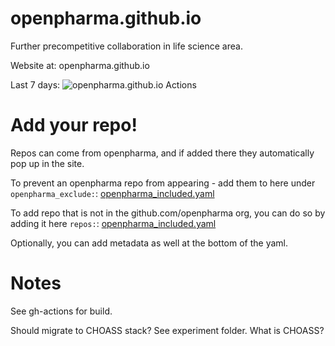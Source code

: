 # openpharma.github.io

Further precompetitive collaboration in life science area.

Website at: openpharma.github.io

Last 7 days:
![openpharma.github.io Actions](https://api.meercode.io/badge/openpharma/openpharma.github.io?type=ci-count&lastDay=14)

# Add your repo!

Repos can come from openpharma, and if added there they automatically pop up 
in the site. 

To prevent an openpharma repo from appearing - add them to here under 
`openpharma_exclude:`: [openpharma_included.yaml](https://github.com/openpharma/openpharma.github.io/blob/master/openpharma_included.yaml)

To add repo that is not in the github.com/openpharma org, you can do so by adding it 
here `repos:`: [openpharma_included.yaml](https://github.com/openpharma/openpharma.github.io/blob/master/openpharma_included.yaml)

Optionally, you can add metadata as well at the bottom of the yaml.

# Notes

See gh-actions for build.

Should migrate to CHOASS stack? See experiment folder.
What is CHOASS?
